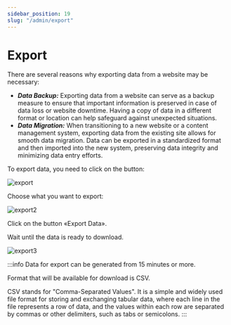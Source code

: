 ```yaml
---
sidebar_position: 19
slug: "/admin/export"
---
```


# Export

There are several reasons why exporting data from a website may be necessary:

- **_Data Backup:_** Exporting data from a website can serve as a backup measure to ensure that important information is preserved in case of data loss or website downtime. Having a copy of data in a different format or location can help safeguard against unexpected situations.
- **_Data Migration:_** When transitioning to a new website or a content management system, exporting data from the existing site allows for smooth data migration. Data can be exported in a standardized format and then imported into the new system, preserving data integrity and minimizing data entry efforts.

To export data, you need to click on the button:

![export](/img/export.png)

Choose what you want to export:

![export2](/img/export2.png)

Click on the button «Export Data».

Wait until the data is ready to download.

![export3](/img/export3.png)

:::info
Data for export can be generated from 15 minutes or more.

Format that will be available for download is CSV.

CSV stands for "Comma-Separated Values". It is a simple and widely used file format for storing and exchanging tabular data, where each line in the file represents a row of data, and the values within each row are separated by commas or other delimiters, such as tabs or semicolons.
:::
